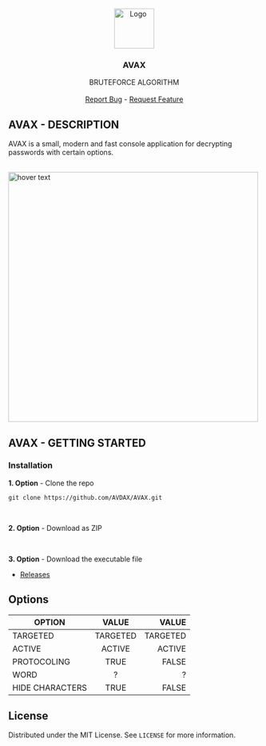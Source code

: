 <!-- PROJECT LOGO -->
<br />
<p align="center">
  <a href="https://github.com/AVDAX/AVAX">
    <img src="https://i.ibb.co/DR47ky2/appbar-layer-thick.png" alt="Logo" width="80" height="80">
  </a>

  <h3 align="center">AVAX</h3>

  <p align="center">
    BRUTEFORCE ALGORITHM
    <br />
    <br />
  <a href="https://github.com/AVDAX/AVAX/issues">Report Bug</a> -
  <a href="https://github.com/AVDAX/AVAX/issues">Request Feature</a>
  </p>
</p>


## AVAX - DESCRIPTION

  AVAX is a small, modern and fast console application for decrypting passwords with certain options.
  <p align="left">
</br>
  <img src="https://media4.giphy.com/media/RBiRxYjixMKxgstuEo/giphy.gif" width="500" title="hover text">
</p>

<!-- GETTING STARTED -->
## AVAX - GETTING STARTED

### Installation

**1. Option** - Clone the repo
```
git clone https://github.com/AVDAX/AVAX.git
```
</br>

**2. Option** - Download as ZIP

</br>

**3. Option** - Download the executable file
  - <a href="https://github.com/AVDAX/AVAX/releases/tag/v1.0">Releases</a>

<!-- USAGE EXAMPLES -->
## Options

| OPTION        | VALUE           | VALUE  |
| ------------- |:-------------:| -----:|
| TARGETED      | TARGETED | TARGETED |
| ACTIVE        | ACTIVE| ACTIVE |
| PROTOCOLING   | TRUE         | FALSE |
| WORD          |        ?     |  ?     |
| HIDE CHARACTERS | TRUE       | FALSE |

<!-- LICENSE -->
## License

Distributed under the MIT License. See `LICENSE` for more information.
